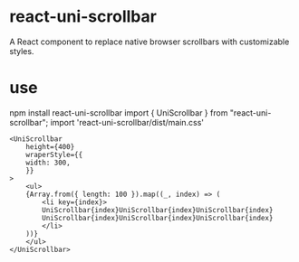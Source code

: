 # react-uni-scrollbar
A React component to replace native browser scrollbars with customizable styles.

# use
npm install react-uni-scrollbar
import { UniScrollbar } from "react-uni-scrollbar";
import 'react-uni-scrollbar/dist/main.css'


    <UniScrollbar
        height={400}
        wraperStyle={{
        width: 300,
        }}
    >
        <ul>
        {Array.from({ length: 100 }).map((_, index) => (
            <li key={index}>
            UniScrollbar{index}UniScrollbar{index}UniScrollbar{index}
            UniScrollbar{index}UniScrollbar{index}UniScrollbar{index}
            </li>
        ))}
        </ul>
    </UniScrollbar>
